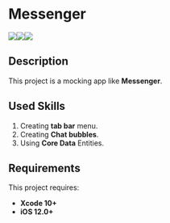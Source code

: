 # Messenger

<img src="https://imgur.com/82JSazO.png" ><img src="https://i.imgur.com/eMWegFD.png"><img src="https://i.imgur.com/3ulhLSE.png">

## Description

This project is a mocking app like **Messenger**.

## Used Skills

1. Creating **tab bar** menu.
2. Creating **Chat bubbles**.
3. Using **Core Data** Entities.

 
## Requirements

This project requires: 
* **Xcode 10+** 
* **iOS 12.0+**
